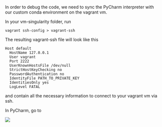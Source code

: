 In order to debug the code, we need to sync the PyCharm interpreter with our custom conda environment on the vagrant vm.

In your vm-singularity folder, run 

    vagrant ssh-config > vagrant-ssh

The resulting vagrant-ssh file will look like this 

    Host default 
      HostName 127.0.0.1 
      User vagrant 
      Port 2222 
      UserKnownHostsFile /dev/null 
      StrictHostKeyChecking no 
      PasswordAuthentication no 
      IdentityFile PATH_TO_PRIVATE_KEY
      IdentitiesOnly yes 
      LogLevel FATAL

and contain all the necessary information to connect to your vagrant vm via ssh.

In PyCharm, go to 

![](https://github.com/kdmayer/CS224W_LIDAR/blob/main/assets/images/ssh_interpreter.png)

